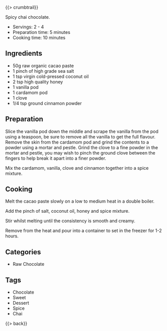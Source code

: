 {{> crumbtrail}}

Spicy chai chocolate.

* Servings: 2 - 4
* Preparation time: 5 minutes
* Cooking time: 10 minutes

## Ingredients

* 50g raw organic cacao paste
* 1 pinch of high grade sea salt
* 1 tsp virgin cold-pressed coconut oil
* 2 tsp high quality honey
* 1 vanilla pod
* 1 cardamom pod
* 1 clove
* 1/4 tsp ground cinnamon powder

## Preparation

Slice the vanilla pod down the middle and scrape the vanilla from the pod using a teaspoon, be sure to remove all the vanilla to get the full flavour. Remove the skin from the cardamom pod and grind the contents to a powder using a mortar and pestle. Grind the clove to a fine powder in the mortar and pestle, you may wish to pinch the ground clove between the fingers to help break it apart into a finer powder.

Mix the cardamom, vanilla, clove and cinnamon together into a spice mixture.

## Cooking

Melt the cacao paste slowly on a low to medium heat in a double boiler.

Add the pinch of salt, coconut oil, honey and spice mixture.

Stir whilst melting until the consistency is smooth and creamy.

Remove from the heat and pour into a container to set in the freezer for 1-2 hours.

## Categories

* Raw Chocolate

## Tags

* Chocolate
* Sweet
* Dessert
* Spice
* Chai

{{> back}}
